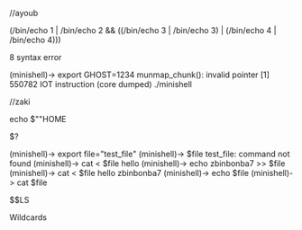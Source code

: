 
//ayoub


(/bin/echo 1 | /bin/echo 2 && ((/bin/echo 3 | /bin/echo 3) | (/bin/echo 4 | /bin/echo 4)))

8
syntax error

(minishell)-> export GHOST=1234
munmap_chunk(): invalid pointer
[1]    550782 IOT instruction (core dumped)  ./minishell






//zaki



echo $""HOME

$?

(minishell)-> export file="test_file"
(minishell)-> $file
test_file: command not found
(minishell)-> cat < $file
hello
(minishell)-> echo zbinbonba7 >> $file
(minishell)-> cat < $file
hello
zbinbonba7
(minishell)-> echo $file
(minishell)-> cat $file

$$LS

Wildcards


